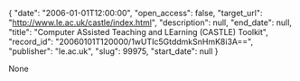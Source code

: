 {
  "date": "2006-01-01T12:00:00", 
  "open_access": false, 
  "target_url": "http://www.le.ac.uk/castle/index.html", 
  "description": null, 
  "end_date": null, 
  "title": "Computer ASsisted Teaching and LEarning (CASTLE) Toolkit", 
  "record_id": "20060101T120000/1wUTIc5GtddmkSnHmK8i3A==", 
  "publisher": "le.ac.uk", 
  "slug": 99975, 
  "start_date": null
}

None